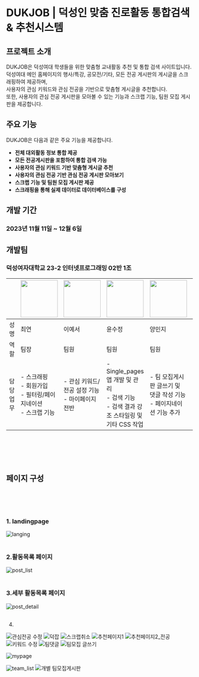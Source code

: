 # DUKJOB | 덕성인 맞춤 진로활동 통합검색 & 추천시스템

## 프로젝트 소개

DUKJOB은 덕성여대 학생들을 위한 맞춤형 교내활동 추천 및 통합 검색 사이트입니다. <br>
덕성여대 메인 홈페이지의 행사/특강, 공모전/기타, 모든 전공 게시판의 게시글을 스크래핑하여 제공하며, <br>사용자의 관심 키워드와 관심 전공을 기반으로 맞춤형 게시글을 추천합니다. <br>
또한, 사용자의 관심 전공 게시판을 모아볼 수 있는 기능과 스크랩 기능, 팀원 모집 게시판을 제공합니다.



## 주요 기능

DUKJOB은 다음과 같은 주요 기능을 제공합니다.

* **전체 대외활동 정보 통합 제공**
* **모든 전공게시판을 포함하여 통합 검색 가능**
* **사용자의 관심 키워드 기반 맞춤형 게시글 추천**
* **사용자의 관심 전공 기반 관심 전공 게시판 모아보기**
* **스크랩 기능 및 팀원 모집 게시판 제공**
* **스크래핑을 통해 실제 데이터로 데이터베이스를 구성**



## 개발 기간

### 2023년 11월 11일 ~ 12월 6일

## 개발팀

### 덕성여자대학교 23-2 인터넷프로그래밍 02반 1조


|      | <img src="https://github.com/duksungDjango23/ds_DjangoTeam01/assets/136547010/1da37b01-151f-4632-a507-f608242af536" width="100" height="100"> | <img src="https://github.com/duksungDjango23/ds_DjangoTeam01/assets/136547010/c11745a4-86ed-4a44-bb33-38ad19f96fb2" width="100" height="100"> | <img src="https://github.com/duksungDjango23/ds_DjangoTeam01/assets/136547010/4ef358f0-b76d-49f5-9507-309be8678704" width="100" height="100"> | <img src="https://github.com/duksungDjango23/ds_DjangoTeam01/assets/136547010/77fa2bad-6b49-4857-82c6-352e04c722a4" width="100" height="100"> | <img src="https://github.com/duksungDjango23/ds_DjangoTeam01/assets/136547010/b78cabfa-aa01-457c-8878-510d3d169792" width="100" height="100"> |
|------|------|------|------|------|------|
| 성명  | 최연 | 이예서 | 윤수정 | 양민지 | 조시은 |
| 역할  | 팀장 | 팀원 | 팀원 | 팀원 | 팀원 |
| 담당업무 | - 스크래핑<br> - 회원가입<br>- 필터링/페이지네이션<br> - 스크랩 기능 | - 관심 키워드/전공 설정 기능<br> - 마이페이지 전반  | - Single_pages 앱 개발 및 관리<br>- 검색 기능<br>- 검색 결과 강조 스타일링 및 기타 CSS 작업 | - 팀 모집게시판 글쓰기 및 댓글 작성 기능<br>- 페이지네이션 기능 추가 | - 추천페이지 추천로직 개발<br>- 필터링/페이지네이션 기능 |
<br><br><br><br>



## 페이지 구성
<br><br><br>

### 1. landingpage
   ![langing](https://github.com/duksungDjango23/ds_DjangoTeam01/assets/136547010/199dff49-7de1-4815-bce6-cf4ca67d5019)
   <br><br>

### 2.활동목록 페이지
  ![post_list](https://github.com/duksungDjango23/ds_DjangoTeam01/assets/136547010/b6a900a7-c897-4858-8039-2a3bb0b8a236)
     <br><br>

### 3.세부 활동목록 페이지 
  ![post_detail](https://github.com/duksungDjango23/ds_DjangoTeam01/assets/136547010/085fb222-276d-4a55-b47d-3d2e279ca1f9)
     <br><br>

4.

![관심전공 수정](https://github.com/duksungDjango23/ds_DjangoTeam01/assets/136547010/70bfdd20-3fde-43f5-83c8-df103f714be4)
![덕잡](https://github.com/duksungDjango23/ds_DjangoTeam01/assets/136547010/81a80c2b-fc45-4f04-8ee8-572578975ee6)
![스크랩취소](https://github.com/duksungDjango23/ds_DjangoTeam01/assets/136547010/07c703f0-fc05-4ccb-8281-b5227013b851)
![추천페이지1](https://github.com/duksungDjango23/ds_DjangoTeam01/assets/136547010/fbeb64c2-9824-4c9d-b89e-b85ce840ac4b)
![추천페이지2_전공](https://github.com/duksungDjango23/ds_DjangoTeam01/assets/136547010/54a3a471-c42a-4f51-b076-b49ea8666c57)
![키워드 수정](https://github.com/duksungDjango23/ds_DjangoTeam01/assets/136547010/0d831615-23eb-40e9-be54-170497389f0c)
![팀댓글](https://github.com/duksungDjango23/ds_DjangoTeam01/assets/136547010/2c4d78a8-09e4-4826-8d8b-c5ca58686f0e)
![팀모집 글쓰기](https://github.com/duksungDjango23/ds_DjangoTeam01/assets/136547010/8486377a-df02-4efb-b6f9-1b32d673117c)

![mypage](https://github.com/duksungDjango23/ds_DjangoTeam01/assets/136547010/7749fe27-7cd8-4f27-a5de-194284fbebd0)


![team_list](https://github.com/duksungDjango23/ds_DjangoTeam01/assets/136547010/0b08e75d-7ba5-4b67-9ea3-49964154ce16)
![개별 팀모집게시판](https://github.com/duksungDjango23/ds_DjangoTeam01/assets/136547010/21f8805b-1f7e-4b19-bc71-eb8772613509)

